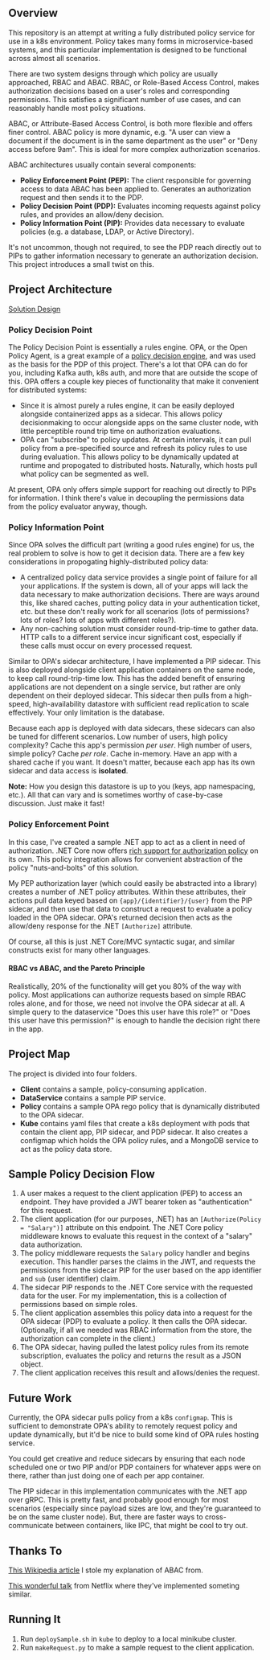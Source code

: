 ## Overview

This repository is an attempt at writing a fully distributed policy service for use in a k8s environment. Policy takes many forms in microservice-based systems, and this particular implementation is designed to be functional across almost all scenarios.

There are two system designs through which policy are usually approached, RBAC and ABAC. RBAC, or Role-Based Access Control, makes authorization decisions based on a user's roles and corresponding permissions. This satisfies a significant number of use cases, and can reasonably handle most policy situations.

ABAC, or Attribute-Based Access Control, is both more flexible and offers finer control. ABAC policy is more dynamic, e.g. "A user can view a document if the document is in the same department as the user" or "Deny access before 9am". This is ideal for more complex authorization scenarios.

ABAC architectures usually contain several components:

- **Policy Enforcement Point (PEP):** The client responsible for governing access to data ABAC has been applied to. Generates an authorization request and then sends it to the PDP.
- **Policy Decision Point (PDP):** Evaluates incoming requests against policy rules, and provides an allow/deny decision.
- **Policy Information Point (PIP):** Provides data necessary to evaluate policies (e.g. a database, LDAP, or Active Directory).  

It's not uncommon, though not required, to see the PDP reach directly out to PIPs to gather information necessary to generate an authorization decision. This project introduces a small twist on this.

## Project Architecture

[Solution Design](https://github.com/joelbraun/Distributed-Policy/raw/master/doc/arch.png)

### Policy Decision Point

The Policy Decision Point is essentially a rules engine. OPA, or the Open Policy Agent, is a great example of a [policy decision engine](https://github.com/open-policy-agent/opa), and was used as the basis for the PDP of this project. There's a lot that OPA can do for you, including Kafka auth, k8s auth, and more that are outside the scope of this. OPA offers a couple key pieces of functionality that make it convenient for distributed systems:

- Since it is almost purely a rules engine, it can be easily deployed alongside containerized apps as a sidecar. This allows policy decisionmaking to occur alongside apps on the same cluster node, with little perceptible round trip time on authorization evaluations.
- OPA can "subscribe" to policy updates. At certain intervals, it can pull policy from a pre-specified source and refresh its policy rules to use during evaluation. This allows policy to be dynamically updated at runtime and propogated to distributed hosts. Naturally, which hosts pull what policy can be segmented as well.

At present, OPA only offers simple support for reaching out directly to PIPs for information. I think there's value in decoupling the permissions data from the policy evaluator anyway, though.

### Policy Information Point

Since OPA solves the difficult part (writing a good rules engine) for us, the real problem to solve is how to get it decision data. There are a few key considerations in propogating highly-distributed policy data:

- A centralized policy data service provides a single point of failure for all your applications. If the system is down, all of your apps will lack the data necessary to make authorization decisions. There are ways around this, like shared caches, putting policy data in your authentication ticket, etc. but these don't really work for all scenarios (lots of permissions? lots of roles? lots of apps with different roles?).
- Any non-caching solution must consider round-trip-time to gather data. HTTP calls to a different service incur significant cost, especially if these calls must occur on every processed request.

Similar to OPA's sidecar architecture, I have implemented a PIP sidecar. This is also deployed alongside client application containers on the same node, to keep call round-trip-time low. This has the added benefit of ensuring applications are not dependent on a single service, but rather are only dependent on their deployed sidecar. This sidecar then pulls from a high-speed, high-availability datastore with sufficient read replication to scale effectively. Your only limitation is the database.

Because each app is deployed with data sidecars, these sidecars can also be tuned for different scenarios. Low number of users, high policy complexity? Cache this app's permission _per user_. High number of users, simple policy? Cache _per role_. Cache in-memory. Have an app with a shared cache if you want. It doesn't matter, because each app has its own sidecar and data access is **isolated**.

**Note:** How you design this datastore is up to you (keys, app namespacing, etc.). All that can vary and is sometimes worthy of case-by-case discussion. Just make it fast!

### Policy Enforcement Point

In this case, I've created a sample .NET app to act as a client in need of authorization. .NET Core now offers [rich support for authorization policy](https://docs.microsoft.com/en-us/aspnet/core/security/authorization/policies?view=aspnetcore-2.2) on its own. This policy integration allows for convenient abstraction of the policy "nuts-and-bolts" of this solution.

My PEP authorization layer (which could easily be abstracted into a library) creates a number of .NET policy attributes. Within these attributes, their actions pull data keyed based on `{app}/{identifier}/{user}` from the PIP sidecar, and then use that data to construct a request to evaluate a policy loaded in the OPA sidecar. OPA's returned decision then acts as the allow/deny response for the .NET `[Authorize]` attribute.

Of course, all this is just .NET Core/MVC syntactic sugar, and similar constructs exist for many other languages.

#### RBAC vs ABAC, and the Pareto Principle

Realistically, 20% of the functionality will get you 80% of the way with policy. Most applications can authorize requests based on simple RBAC roles alone, and for those, we need not involve the OPA sidecar at all. A simple query to the dataservice "Does this user have this role?" or "Does this user have this permission?" is enough to handle the decision right there in the app.

## Project Map

The project is divided into four folders.

- **Client** contains a sample, policy-consuming application.
- **DataService** contains a sample PIP service.
- **Policy** contains a sample OPA rego policy that is dynamically distributed to the OPA sidecar.
- **Kube** contains yaml files that create a k8s deployment with pods that contain the client app, PIP sidecar, and PDP sidecar. It also creates a configmap which holds the OPA policy rules, and a MongoDB service to act as the policy data store.

## Sample Policy Decision Flow

1. A user makes a request to the client application (PEP) to access an endpoint. They have provided a JWT bearer token as "authentication" for this request.
2. The client application (for our purposes, .NET) has an `[Authorize(Policy = "Salary")]` attribute on this endpoint. The .NET Core policy middleware knows to evaluate this request in the context of a "salary" data authorization.
3. The policy middleware requests the `Salary` policy handler and begins execution. This handler parses the claims in the JWT, and requests the permissions from the sidecar PIP for the user based on the app identifier and `sub` (user identifier) claim.
4. The sidecar PIP responds to the .NET Core service with the requested data for the user. For my implementation, this is a collection of permissions based on simple roles.
5. The client application assembles this policy data into a request for the OPA sidecar (PDP) to evaluate a policy. It then calls the OPA sidecar. (Optionally, if all we needed was RBAC information from the store, the authorization can complete in the client.)
6. The OPA sidecar, having pulled the latest policy rules from its remote subscription, evaluates the policy and returns the result as a JSON object.
7. The client application receives this result and allows/denies the request.

## Future Work

Currently, the OPA sidecar pulls policy from a k8s `configmap`. This is sufficient to demonstrate OPA's ability to remotely request policy and update dynamically, but it'd be nice to build some kind of OPA rules hosting service.

You could get creative and reduce sidecars by ensuring that each node scheduled one or two PIP and/or PDP containers for whatever apps were on there, rather than just doing one of each per app container.

The PIP sidecar in this implementation communicates with the .NET app over gRPC. This is pretty fast, and probably good enough for most scenarios (especially since payload sizes are low, and they're guaranteed to be on the same cluster node). But, there are faster ways to cross-communicate between containers, like IPC, that might be cool to try out.  

## Thanks To

[This Wikipedia article](https://en.wikipedia.org/wiki/Attribute-based_access_control) I stole my explanation of ABAC from.

[This wonderful talk](https://www.youtube.com/watch?v=R6tUNpRpdnY) from Netflix where they've implemented someting similar.

## Running It

1. Run `deploySample.sh` in `kube` to deploy to a local minikube cluster.
2. Run `makeRequest.py` to make a sample request to the client application.